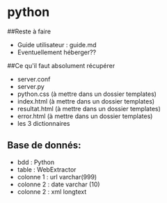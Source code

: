 # python

##Reste à faire 
* Guide utilisateur : guide.md
* Eventuellement héberger?? 

##Ce qu'il faut absolument récupérer
* server.conf
* server.py
* python.css (à mettre dans un dossier templates)
* index.html (à mettre dans un dossier templates)
* resultat.html (à mettre dans un dossier templates)
* error.html (à mettre dans un dossier templates)
* les 3 dictionnaires

## Base de donnés: 
* bdd : Python
* table : WebExtractor
* colonne 1 : url varchar(999)
* colonne 2 : date varchar (10)
* colonne 2 : xml longtext
